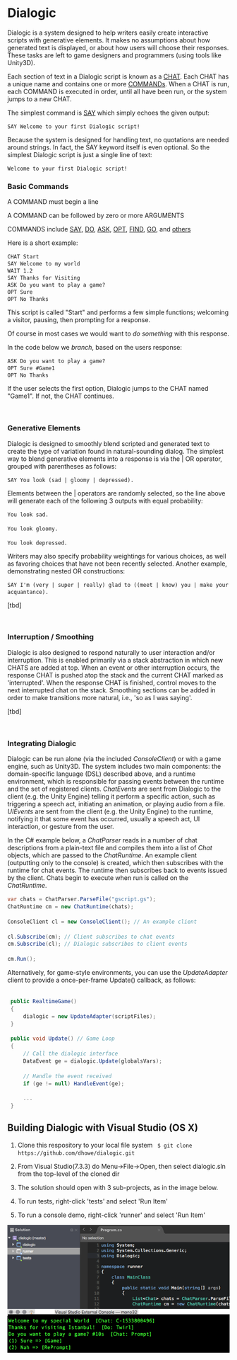 # Dialogic

Dialogic is a system designed to help writers easily create interactive scripts with generative elements. It makes no assumptions about how generated text is displayed, or about how users will choose their responses. These tasks are left to game designers and programmers (using tools like Unity3D).

Each section of text in a Dialogic script is known as a [CHAT](https://github.com/dhowe/dialogic/wiki/Command-Reference#chat). Each CHAT has a unique name and contains one or more [COMMANDs](https://github.com/dhowe/dialogic/wiki/Command-Reference). When a CHAT is run, each COMMAND is executed in order, until all have been run, or the system jumps to a new CHAT. 

The simplest command is [SAY](https://github.com/dhowe/dialogic/wiki/Commands#say) which simply echoes the given output:

````
SAY Welcome to your first Dialogic script!
````

Because the system is designed for handling text, no quotations are needed around strings. In fact, the SAY keyword itself is even optional. So the simplest Dialogic script is just a single line of text:

````
Welcome to your first Dialogic script!
````

### Basic Commands

A COMMAND must begin a line

A COMMAND can be followed by zero or more ARGUMENTS

COMMANDS include [SAY](https://github.com/dhowe/dialogic/wiki/Command-Reference#say), [DO](https://github.com/dhowe/dialogic/wiki/Command-Reference#do), [ASK](https://github.com/dhowe/dialogic/wiki/Command-Reference#ask), [OPT](https://github.com/dhowe/dialogic/wiki/Command-Reference#opt), [FIND](https://github.com/dhowe/dialogic/wiki/Command-Reference#find), [GO](https://github.com/dhowe/dialogic/wiki/Command-Reference#go), and [others](https://github.com/dhowe/dialogic/wiki/Command-Reference)

Here is a short example:

````
CHAT Start
SAY Welcome to my world
WAIT 1.2
SAY Thanks for Visiting
ASK Do you want to play a game?
OPT Sure
OPT No Thanks
````

This script is called "Start" and performs a few simple functions; welcoming a visitor, pausing, then prompting for a response. 

Of course in most cases we would want to _do something_ with this response. 

In the code below we _branch_, based on the users response:

````
ASK Do you want to play a game?
OPT Sure #Game1
OPT No Thanks
````

If the user selects the first option, Dialogic jumps to the CHAT named "Game1". If not, the CHAT continues.

&nbsp;

### Generative Elements

Dialogic is designed to smoothly blend scripted and generated text to create the type of variation found in natural-sounding dialog. The simplest way to blend generative elements into a response is via the | OR operator, grouped with parentheses as follows:

````
SAY You look (sad | gloomy | depressed).
````

Elements between the | operators are randomly selected, so the line above will generate each of the following 3 outputs with equal probability:

````
You look sad.
 
You look gloomy.
 
You look depressed.
````

Writers may also specify probability weightings for various choices, as well as favoring choices that have not been recently selected. Another example, demonstrating nested OR constructions:

````
SAY I'm (very | super | really) glad to ((meet | know) you | make your acquantance).
````

[tbd]

&nbsp;

### Interruption / Smoothing

Dialogic is also designed to respond naturally to user interaction and/or interruption. This is enabled primarily via a stack abstraction in which new CHATS are added at top. When an event or other interruption occurs, the response CHAT is pushed atop the stack and the current CHAT marked as 'interrupted'. When the response CHAT is finished, control moves to the next interrupted chat on the stack. Smoothing sections can be added in order to make transitions more natural, i.e., 'so as I was saying'.

[tbd]

&nbsp;

### Integrating Dialogic

Dialogic can be run alone (via the included _ConsoleClient_) or with a game engine, such as Unity3D. The system includes two main components: the domain-specific language (DSL) described above, and a runtime environment, which is responsible for passing events between the runtime and the set of registered clients. _ChatEvents_ are sent from Dialogic to the client (e.g. the Unity Engine) telling it perform a specific action, such as triggering a speech act, initiating an animation, or playing audio from a file. _UIEvents_ are sent from the client (e.g. the Unity Engine) to the runtime, notifying it that some event has occurred, usually a speech act, UI interaction, or gesture from the user. 

In the C# example below, a _ChatParser_ reads in a number of chat descriptions from a plain-text file and compiles them into a list of _Chat_ objects, which are passed to the _ChatRuntime_. An example client (outputting only to the console) is created, which then subscribes with the runtime for chat events. The runtime then subscribes back to events issued by the client. Chats begin to execute  when run is called on the _ChatRuntime_.

````C#
var chats = ChatParser.ParseFile("gscript.gs"); 
ChatRuntime cm = new ChatRuntime(chats);

ConsoleClient cl = new ConsoleClient(); // An example client

cl.Subscribe(cm); // Client subscribes to chat events
cm.Subscribe(cl); // Dialogic subscribes to client events

cm.Run();
````

Alternatively, for game-style environments, you can use the _UpdateAdapter_ client to provide a once-per-frame Update() callback, as follows:
````C#

 public RealtimeGame() 
 {
     dialogic = new UpdateAdapter(scriptFiles);
 }

 public void Update() // Game Loop
 {
     // Call the dialogic interface
     DataEvent ge = dialogic.Update(globalsVars);

     // Handle the event received
     if (ge != null) HandleEvent(ge);
     
     ...
 }
````

## Building Dialogic with Visual Studio (OS X)

1. Clone this respository to your local file system ```` $ git clone https://github.com/dhowe/dialogic.git````

1. From Visual Studio(7.3.3) do Menu->File->Open, then select dialogic.sln from the top-level of the cloned dir

1. The solution should open with 3 sub-projects, as in the image below. 

1. To run tests, right-click 'tests' and select 'Run Item'

1. To run a console demo, right-click 'runner' and select 'Run Item'

![](res/vsloaded.png?raw=true)



&nbsp;
